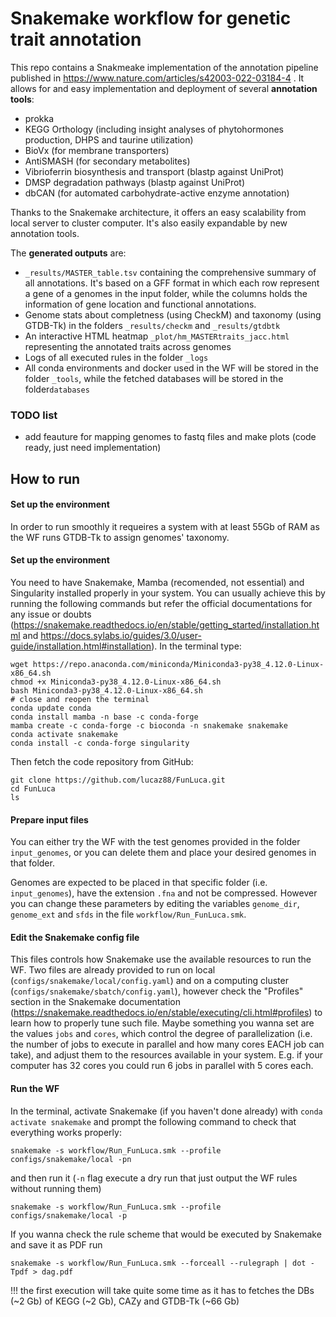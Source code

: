 # Snakemake workflow for genetic trait annotation

This repo contains a Snakmeake implementation of the annotation pipeline published in  <https://www.nature.com/articles/s42003-022-03184-4> . It allows for and easy implementation and deployment of several **annotation tools**:

* prokka
* KEGG Orthology (including insight analyses of phytohormones production, DHPS and taurine utilization)
* BioVx (for membrane transporters)
* AntiSMASH (for secondary metabolites)
* Vibrioferrin biosynthesis and transport (blastp against UniProt)
* DMSP degradation pathways (blastp against UniProt)
* dbCAN (for automated carbohydrate-active enzyme annotation)

Thanks to the Snakemake architecture, it offers an easy scalability from local server to cluster computer. It's also easily expandable by new annotation tools.

The **generated outputs** are:

* `_results/MASTER_table.tsv` containing the comprehensive summary of all annotations. It's based on a GFF format in which each row represent a gene of a genomes in the input folder, while the columns holds the information of gene location and functional annotations.
* Genome stats about completness (using CheckM) and taxonomy (using GTDB-Tk) in the folders `_results/checkm` and `_results/gtdbtk`
* An interactive HTML heatmap `_plot/hm_MASTERtraits_jacc.html` representing the annotated traits across genomes
* Logs of all executed rules in the folder `_logs`
* All conda environments and docker used in the WF will be stored in the folder `_tools`, while the fetched databases will be stored in the folder`databases`

### TODO list

* add feauture for mapping genomes to fastq files and make plots (code ready, just need implementation)

## How to run

#### Set up the environment

In order to run smoothly it requeires a system with at least 55Gb of RAM as the WF runs GTDB-Tk to assign genomes' taxonomy.

#### Set up the environment

You need to have Snakemake, Mamba (recomended, not essential) and Singularity installed properly in your system. You can usually achieve this by running the following commands but refer the official documentations for any issue or doubts (<https://snakemake.readthedocs.io/en/stable/getting_started/installation.html> and <https://docs.sylabs.io/guides/3.0/user-guide/installation.html#installation>). In the terminal type:

    wget https://repo.anaconda.com/miniconda/Miniconda3-py38_4.12.0-Linux-x86_64.sh
    chmod +x Miniconda3-py38_4.12.0-Linux-x86_64.sh
    bash Miniconda3-py38_4.12.0-Linux-x86_64.sh
    # close and reopen the terminal
    conda update conda
    conda install mamba -n base -c conda-forge
    mamba create -c conda-forge -c bioconda -n snakemake snakemake
    conda activate snakemake
    conda install -c conda-forge singularity

Then fetch the code repository from GitHub:

    git clone https://github.com/lucaz88/FunLuca.git
    cd FunLuca
    ls

#### Prepare input files

You can either try the WF with the test genomes provided in the folder `input_genomes`, or you can delete them and place your desired genomes in that folder.

Genomes are expected to be placed in that specific folder (i.e. `input_genomes`), have the extension `.fna` and not be compressed. However you can change these parameters by editing the variables `genome_dir`, `genome_ext` and `sfds` in the file `workflow/Run_FunLuca.smk`.

#### Edit the Snakemake config file

This files controls how Snakemake use the available resources to run the WF. Two files are already provided to run on local (`configs/snakemake/local/config.yaml`) and on a computing cluster (`configs/snakemake/sbatch/config.yaml`), however check the "Profiles" section in the Snakemake documentation (https://snakemake.readthedocs.io/en/stable/executing/cli.html#profiles) to learn how to properly tune such file.
Maybe something you wanna set are the values `jobs` and `cores`, which control the degree of parallelization (i.e. the number of jobs to execute in parallel and how many cores EACH job can take), and adjust them to the resources available in your system. E.g. if your computer has 32 cores you could run 6 jobs in parallel with 5 cores each.

#### Run the WF

In the terminal, activate Snakemake (if you haven't done already) with `conda activate snakemake` and prompt the following command to check that everything works properly:

`snakemake -s workflow/Run_FunLuca.smk --profile configs/snakemake/local -pn`

and then run it (`-n` flag execute a dry run that just output the WF rules without running them)

`snakemake -s workflow/Run_FunLuca.smk --profile configs/snakemake/local -p`

If you wanna check the rule scheme that would be executed by Snakemake and save it as PDF run

`snakemake -s workflow/Run_FunLuca.smk --forceall --rulegraph | dot -Tpdf > dag.pdf`

!!! the first execution will take quite some time as it has to fetches the DBs (~2 Gb) of KEGG (~2 Gb), CAZy and GTDB-Tk (~66 Gb)
